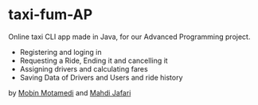 # taxi-fum-AP
Online taxi CLI app made in Java, for our Advanced Programming project.

- Registering and loging in
- Requesting a Ride, Ending it and cancelling it
- Assigning drivers and calculating fares
- Saving Data of Drivers and Users and ride history

by [Mobin Motamedi](https://github.com/mobin-motamedi) and [Mahdi Jafari](https://github.com/fpfhodor)
